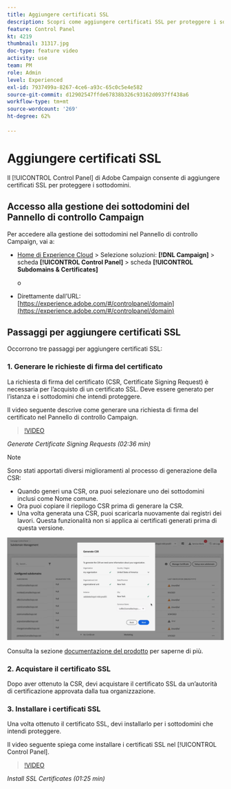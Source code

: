 ```yaml
---
title: Aggiungere certificati SSL
description: Scopri come aggiungere certificati SSL per proteggere i sottodomini.
feature: Control Panel
kt: 4219
thumbnail: 31317.jpg
doc-type: feature video
activity: use
team: PM
role: Admin
level: Experienced
exl-id: 7937499a-8267-4ce6-a93c-65c0c5e4e582
source-git-commit: d12902547ffde67838b326c93162d0937ff438a6
workflow-type: tm+mt
source-wordcount: '269'
ht-degree: 62%

---
```


# Aggiungere certificati SSL

 Il [!UICONTROL Control Panel] di Adobe Campaign consente di aggiungere certificati SSL per proteggere i sottodomini.

## Accesso alla gestione dei sottodomini del Pannello di controllo Campaign

Per accedere alla gestione dei sottodomini nel Pannello di controllo Campaign, vai a:

* [Home di Experience Cloud](https://experience.adobe.com/#/home) > Selezione soluzioni: **[!DNL Campaign]** > scheda **[!UICONTROL Control Panel]** > scheda **[!UICONTROL Subdomains & Certificates]**

   o
* Direttamente dall’URL: [https://experience.adobe.com/#/controlpanel/domain](https://experience.adobe.com/#/controlpanel/domain)

## Passaggi per aggiungere certificati SSL

Occorrono tre passaggi per aggiungere certificati SSL:

### 1. Generare le richieste di firma del certificato

La richiesta di firma del certificato (CSR, Certificate Signing Request) è necessaria per l’acquisto di un certificato SSL. Deve essere generato per l’istanza e i sottodomini che intendi proteggere.

Il video seguente descrive come generare una richiesta di firma del certificato nel Pannello di controllo Campaign.

>[!VIDEO](https://video.tv.adobe.com/v/31317?quality=12)

*Generate Certificate Signing Requests (02:36 min)*

>[!NOTE]
>
>Sono stati apportati diversi miglioramenti al processo di generazione della CSR:
>
>* Quando generi una CSR, ora puoi selezionare uno dei sottodomini inclusi come Nome comune.
>* Ora puoi copiare il riepilogo CSR prima di generare la CSR.
>* Una volta generata una CSR, puoi scaricarla nuovamente dai registri dei lavori. Questa funzionalità non si applica ai certificati generati prima di questa versione.
>
>![Scarica CSR](/help/assets/download-csr.gif)
>
>Consulta la sezione [documentazione del prodotto](https://experienceleague.adobe.com/docs/control-panel/using/subdomains-and-certificates/renew-ssl/renewing-subdomain-certificate.html?lang=en) per saperne di più.

### 2. Acquistare il certificato SSL

Dopo aver ottenuto la CSR, devi acquistare il certificato SSL da un’autorità di certificazione approvata dalla tua organizzazione.

### 3. Installare i certificati SSL

Una volta ottenuto il certificato SSL, devi installarlo per i sottodomini che intendi proteggere.

Il video seguente spiega come installare i certificati SSL nel [!UICONTROL Control Panel].

>[!VIDEO](https://video.tv.adobe.com/v/31166?quality=12)

*Install SSL Certificates (01:25 min)*


